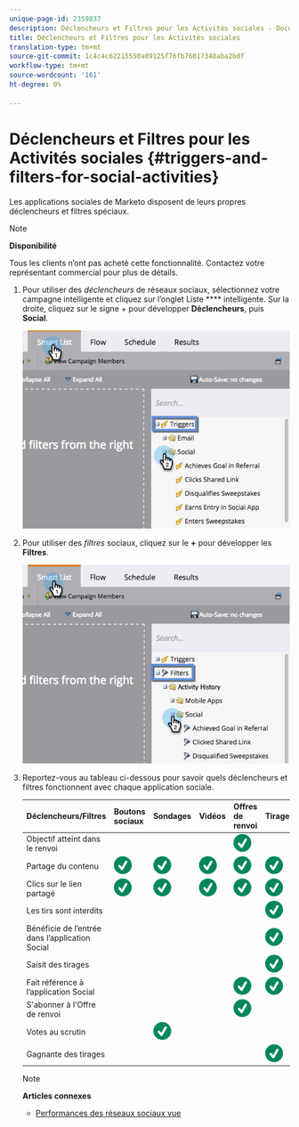 ```yaml
---
unique-page-id: 2359837
description: Déclencheurs et Filtres pour les Activités sociales - Documentation sur le marketing - Documentation du produit
title: Déclencheurs et Filtres pour les Activités sociales
translation-type: tm+mt
source-git-commit: 1c4c4c62215550a09125f76fb76017348aba2bdf
workflow-type: tm+mt
source-wordcount: '161'
ht-degree: 0%

---
```



# Déclencheurs et Filtres pour les Activités sociales {#triggers-and-filters-for-social-activities}

Les applications sociales de Marketo disposent de leurs propres déclencheurs et filtres spéciaux.

>[!NOTE]
>
>**Disponibilité**
>
>Tous les clients n’ont pas acheté cette fonctionnalité. Contactez votre représentant commercial pour plus de détails.

1. Pour utiliser des *déclencheurs* de réseaux sociaux, sélectionnez votre campagne intelligente et cliquez sur l’onglet Liste **** intelligente. Sur la droite, cliquez sur le signe + pour développer **Déclencheurs**, puis **Social**.

   ![](assets/image2015-4-23-11-22-39.png)

1. Pour utiliser des *filtres* sociaux, cliquez sur le **+** pour développer les **Filtres**.

   ![](assets/two-282-29.png)

1. Reportez-vous au tableau ci-dessous pour savoir quels déclencheurs et filtres fonctionnent avec chaque application sociale.

   | Déclencheurs/Filtres | Boutons sociaux | Sondages | Vidéos | Offres de renvoi | Tirage |
   |---|---|---|---|---|---|
   | Objectif atteint dans le renvoi |  |  |  | ![(coche)](assets/check.svg) |  |
   | Partage du contenu | ![(coche)](assets/check.svg) | ![(coche)](assets/check.svg) | ![(coche)](assets/check.svg) | ![(coche)](assets/check.svg) | ![(coche)](assets/check.svg) |
   | Clics sur le lien partagé | ![(coche)](assets/check.svg) | ![(coche)](assets/check.svg) | ![(coche)](assets/check.svg) | ![(coche)](assets/check.svg) | ![(coche)](assets/check.svg) |
   | Les tirs sont interdits |  |  |  |  | ![(coche)](assets/check.svg) |
   | Bénéficie de l’entrée dans l’application Social |  |  |  |  | ![(coche)](assets/check.svg) |
   | Saisit des tirages |  |  |  |  | ![(coche)](assets/check.svg) |
   | Fait référence à l’application Social |  |  |  | ![(coche)](assets/check.svg) | ![(coche)](assets/check.svg) |
   | S&#39;abonner à l&#39;Offre de renvoi |  |  |  | ![(coche)](assets/check.svg) |  |
   | Votes au scrutin |  | ![(coche)](assets/check.svg) |  |  |  |
   | Gagnante des tirages |  |  |  |  | ![(coche)](assets/check.svg) |

   >[!NOTE]
   >
   >**Articles connexes**
   >
   >* [Performances des réseaux sociaux vue](view-social-performance.md)

